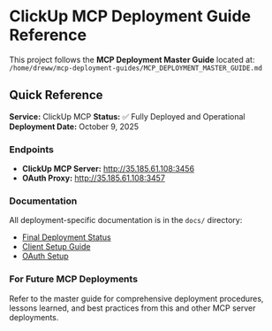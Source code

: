 # ClickUp MCP Deployment Guide Reference

This project follows the **MCP Deployment Master Guide** located at:
`/home/dreww/mcp-deployment-guides/MCP_DEPLOYMENT_MASTER_GUIDE.md`

## Quick Reference

**Service:** ClickUp MCP
**Status:** ✅ Fully Deployed and Operational
**Deployment Date:** October 9, 2025

### Endpoints
- **ClickUp MCP Server:** http://35.185.61.108:3456
- **OAuth Proxy:** http://35.185.61.108:3457

### Documentation
All deployment-specific documentation is in the `docs/` directory:
- [Final Deployment Status](docs/deployment/FINAL_STATUS.md)
- [Client Setup Guide](docs/client-setup/CLIENT_SETUP.md)
- [OAuth Setup](docs/oauth/GITHUB_OAUTH_COMPLETE_SETUP.md)

### For Future MCP Deployments
Refer to the master guide for comprehensive deployment procedures, lessons learned, and best practices from this and other MCP server deployments.
